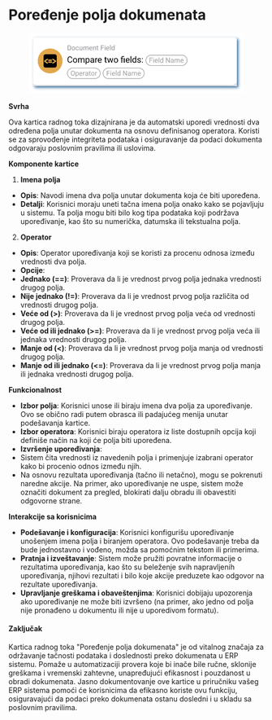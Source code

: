 # Poređenje polja dokumenata

<figure><img src="../../../.gitbook/assets/userlmn_7d5c06ce63181faee30b7bc6903e4d7b.png" alt=""><figcaption></figcaption></figure>

**Svrha**

Ova kartica radnog toka dizajnirana je da automatski uporedi vrednosti dva određena polja unutar dokumenta na osnovu definisanog operatora. Koristi se za sprovođenje integriteta podataka i osiguravanje da podaci dokumenta odgovaraju poslovnim pravilima ili uslovima.

**Komponente kartice**

1. **Imena polja**
* **Opis**: Navodi imena dva polja unutar dokumenta koja će biti upoređena.
* **Detalji**: Korisnici moraju uneti tačna imena polja onako kako se pojavljuju u sistemu. Ta polja mogu biti bilo kog tipa podataka koji podržava upoređivanje, kao što su numerička, datumska ili tekstualna polja.
2. **Operator**
* **Opis**: Operator upoređivanja koji se koristi za procenu odnosa između vrednosti dva polja.
* **Opcije**:
* **Jednako (==)**: Proverava da li je vrednost prvog polja jednaka vrednosti drugog polja.
* **Nije jednako (!=)**: Proverava da li je vrednost prvog polja različita od vrednosti drugog polja.
* **Veće od (>)**: Proverava da li je vrednost prvog polja veća od vrednosti drugog polja.
* **Veće od ili jednako (>=)**: Proverava da li je vrednost prvog polja veća ili jednaka vrednosti drugog polja.
* **Manje od (<)**: Proverava da li je vrednost prvog polja manja od vrednosti drugog polja.
* **Manje od ili jednako (<=)**: Proverava da li je vrednost prvog polja manja ili jednaka vrednosti drugog polja.

**Funkcionalnost**

* **Izbor polja**: Korisnici unose ili biraju imena dva polja za upoređivanje. Ovo se obično radi putem obrasca ili padajućeg menija unutar podešavanja kartice.
* **Izbor operatora**: Korisnici biraju operatora iz liste dostupnih opcija koji definiše način na koji će polja biti upoređena.
* **Izvršenje upoređivanja**:
* Sistem čita vrednosti iz navedenih polja i primenjuje izabrani operator kako bi procenio odnos između njih.
* Na osnovu rezultata upoređivanja (tačno ili netačno), mogu se pokrenuti naredne akcije. Na primer, ako upoređivanje ne uspe, sistem može označiti dokument za pregled, blokirati dalju obradu ili obavestiti odgovorne strane.

**Interakcije sa korisnicima**

* **Podešavanje i konfiguracija**: Korisnici konfigurišu upoređivanje unošenjem imena polja i biranjem operatora. Ovo podešavanje treba da bude jednostavno i vođeno, možda sa pomoćnim tekstom ili primerima.
* **Pratnja i izveštavanje**: Sistem može pružiti povratne informacije o rezultatima upoređivanja, kao što su beleženje svih napravljenih upoređivanja, njihovi rezultati i bilo koje akcije preduzete kao odgovor na rezultate upoređivanja.
* **Upravljanje greškama i obaveštenjima**: Korisnici dobijaju upozorenja ako upoređivanje ne može biti izvršeno (na primer, ako jedno od polja nije pronađeno u dokumentu ili nije u uporedivom formatu).

#### Zaključak

Kartica radnog toka "Poređenje polja dokumenata" je od vitalnog značaja za održavanje tačnosti podataka i doslednosti preko dokumenata u ERP sistemu. Pomaže u automatizaciji provera koje bi inače bile ručne, sklonije greškama i vremenski zahtevne, unapređujući efikasnost i pouzdanost u obradi dokumenata. Jasno dokumentovanje ove kartice u priručniku vašeg ERP sistema pomoći će korisnicima da efikasno koriste ovu funkciju, osiguravajući da podaci preko dokumenata ostanu dosledni i u skladu sa poslovnim pravilima.
